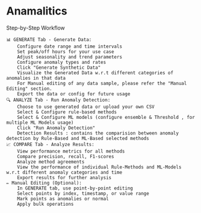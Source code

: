 # Anamalitics
Step-by-Step Workflow

    📊 GENERATE Tab - Generate Data:
        Configure date range and time intervals
        Set peak/off hours for your use case
        Adjust seasonality and trend parameters
        Configure anomaly types and rates
        Click "Generate Synthetic Data"
        Visualize the Generated Data w.r.t different categories of anomalies in that data
        For Manual editing of any data sample, please refer the "Manual Editing" section.
        Export the data or config for future usage
    🔍 ANALYZE Tab - Run Anomaly Detection:
        Choose to use generated data or upload your own CSV
        Select & Configure rule-based methods
        Select & Configure ML models (configure ensemble & Threshold , for multiple ML Models usage)
        Click "Run Anomaly Detection"
        Detection Results : contains the comparision between anomaly detection by Rule-Based and ML-Based selected methods
    📈 COMPARE Tab - Analyze Results:
        View performance metrics for all methods
        Compare precision, recall, F1-scores
        Analyze method agreements
        View the performance of individual Rule-Methods and ML-Models w.r.t different anomaly categories and time
        Export results for further analysis
    ✏️ Manual Editing (Optional):
        In GENERATE tab, use point-by-point editing
        Select points by index, timestamp, or value range
        Mark points as anomalies or normal
        Apply bulk operations

